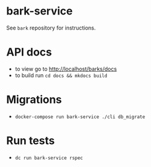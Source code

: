 # bark-service

See `bark` repository for instructions.

# API docs
- to view go to [http://localhost/barks/docs](http://localhost/barks/docs)
- to build run `cd docs && mkdocs build`

# Migrations
- `docker-compose run bark-service ./cli db_migrate`

# Run tests
- `dc run bark-service rspec`